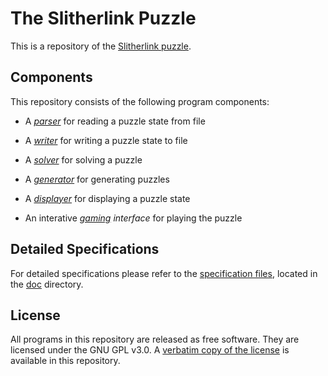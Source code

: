 # The Slitherlink Puzzle 

This is a repository of the [Slitherlink puzzle](https://en.wikipedia.org/wiki/Slitherlink). 

## Components 

This repository consists of the following program components: 

- A [*parser*](./parser) for reading a puzzle state from file 

- A [*writer*](./writer) for writing a puzzle state to file 

- A [*solver*](./solver) for solving a puzzle 

- A [*generator*](./generator) for generating puzzles 

- A [*displayer*](./displayer) for displaying a puzzle state 

- An interative *[gaming](./gaming) interface* for playing the puzzle 

## Detailed Specifications

For detailed specifications please refer to the [specification files](doc/SlitherlinkSpec.pdf), located in the [doc](./doc) directory. 

## License

All programs in this repository are released as free software. They are licensed under the GNU GPL v3.0. A [verbatim copy of the license](./LICENSE) is available in this repository. 
